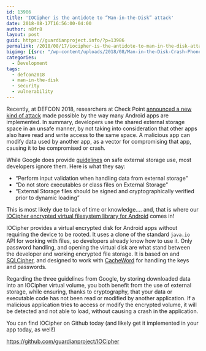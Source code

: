 ```yaml
---
id: 13986
title: 'IOCipher is the antidote to “Man-in-the-Disk” attack'
date: 2018-08-17T16:56:00-04:00
author: n8fr8
layout: post
guid: https://guardianproject.info/?p=13986
permalink: /2018/08/17/iocipher-is-the-antidote-to-man-in-the-disk-attack/
bigimg: [{src: "/wp-content/uploads/2018/08/Man-in-the-Disk-Crash-Phone.png",}]
categories:
  - Development
tags:
  - defcon2018
  - man-in-the-disk
  - security
  - vulnerability
---
```

Recently, at DEFCON 2018, researchers at Check Point [announced a new kind of attack](https://blog.checkpoint.com/2018/08/12/man-in-the-disk-a-new-attack-surface-for-android-apps/) made possible by the way many Android apps are implemented. In summary, developers use the shared external storage space in an unsafe manner, by not taking into consideration that other apps also have read and write access to the same space. A malicious app can modify data used by another app, as a vector for compromising that app, causing it to be compromised or crash.

While Google does provide <a href="https://developer.android.com/training/articles/security-tips" target="_blank" rel="noopener">guidelines</a> on safe external storage use, most developers ignore them. Here is what they say:

  * “Perform input validation when handling data from external storage”
  * “Do not store executables or class files on External Storage”
  * “External Storage files should be signed and cryptographically verified prior to dynamic loading”

This is most likely due to lack of time or knowledge…. and, that is where our [IOCipher encrypted virtual filesystem library for Android](https://guardianproject.info/code/iocipher/) comes in!

IOCipher provides a virtual encrypted disk for Android apps without requiring the device to be rooted. It uses a clone of the standard `java.io` API for working with files, so developers already know how to use it. Only password handling, and opening the virtual disk are what stand between the developer and working encrypted file storage. It is based on and <a href="http://sqlcipher.net/" target="_blank" rel="noopener">SQLCipher</a>, and designed to work with <a href="https://github.com/guardianproject/IOCipher" target="_blank" rel="noopener">CacheWord</a> for handling the keys and passwords.

Regarding the three guidelines from Google, by storing downloaded data into an IOCipher virtual volume, you both benefit from the use of external storage, while ensuring, thanks to cryptography, that your data or executable code has not been read or modified by another application. If a malicious application tries to access or modify the encrypted volume, it will be detected and not able to load, without causing a crash in the application.

You can find IOCipher on Github today (and likely get it implemented in your app today, as well!)

<https://github.com/guardianproject/IOCipher>

 